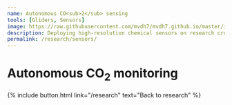 ```yaml
---
name: Autonomous CO<sub>2</sub> sensing
tools: [Gliders, Sensors]
image: https://raw.githubusercontent.com/mvdh7/mvdh7.github.io/master/images/gliders/glider-on-deck.jpg
description: Deploying high-resolution chemical sensors on research cruises and autonomous sampling platforms like seagliders.
permalink: /research/sensors/
---
```


# **Autonomous CO<sub>2</sub> monitoring**

<p class="text-center">{% include button.html link="/research" text="Back to research" %}</p>
